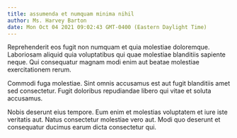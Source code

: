 ```yaml
---
title: assumenda et numquam minima nihil
author: Ms. Harvey Barton
date: Mon Oct 04 2021 09:02:43 GMT-0400 (Eastern Daylight Time)
---
```

Reprehenderit eos fugit non numquam et quia molestiae doloremque. Laboriosam aliquid quia voluptatibus qui quae molestiae blanditiis sapiente neque. Qui consequatur magnam modi enim aut beatae molestiae exercitationem rerum.

 Commodi fuga molestiae. Sint omnis accusamus est aut fugit blanditiis amet sed consectetur. Fugit doloribus repudiandae libero qui vitae et soluta accusamus.

 Nobis deserunt eius tempore. Eum enim et molestias voluptatem et iure iste veritatis aut. Natus consectetur molestiae vero aut. Modi quo deserunt et consequatur ducimus earum dicta consectetur qui.